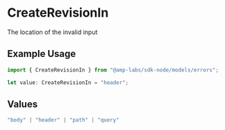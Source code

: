 # CreateRevisionIn

The location of the invalid input

## Example Usage

```typescript
import { CreateRevisionIn } from "@amp-labs/sdk-node/models/errors";

let value: CreateRevisionIn = "header";
```

## Values

```typescript
"body" | "header" | "path" | "query"
```